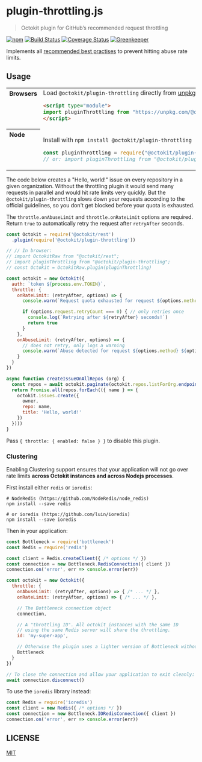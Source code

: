 # plugin-throttling.js

> Octokit plugin for GitHub’s recommended request throttling

[![npm](https://img.shields.io/npm/v/@octokit/plugin-throttling.svg)](https://www.npmjs.com/package/@octokit/plugin-throttling)
[![Build Status](https://travis-ci.com/octokit/plugin-throttling.js.svg)](https://travis-ci.com/octokit/plugin-throttling.js)
[![Coverage Status](https://img.shields.io/coveralls/github/octokit/plugin-throttling.js.svg)](https://coveralls.io/github/octokit/plugin-throttling.js)
[![Greenkeeper](https://badges.greenkeeper.io/octokit/plugin-throttling.js.svg)](https://greenkeeper.io/)

Implements all [recommended best practises](https://developer.github.com/v3/guides/best-practices-for-integrators/) to prevent hitting abuse rate limits.

## Usage

<table>
<tbody valign=top align=left>
<tr><th>
Browsers
</th><td width=100%>
Load <code>@octokit/plugin-throttling</code> directly from <a href="https://unpkg.com">unpkg.com</a>
        
```html
<script type="module">
import pluginThrottling from "https://unpkg.com/@octokit/plugin-throttling";
</script>
```

</td></tr>
<tr><th>
Node
</th><td>

Install with <code>npm install @octokit/plugin-throttling</code>

```js
const pluginThrottling = require("@octokit/plugin-throttling");
// or: import pluginThrottling from "@octokit/plugin-throttling";
```

</td></tr>
</tbody>
</table>

The code below creates a "Hello, world!" issue on every repository in a given organization. Without the throttling plugin it would send many requests in parallel and would hit rate limits very quickly. But the `@octokit/plugin-throttling` slows down your requests according to the official guidelines, so you don't get blocked before your quota is exhausted.

The `throttle.onAbuseLimit` and `throttle.onRateLimit` options are required. Return `true` to automatically retry the request after `retryAfter` seconds.

```js
const Octokit = require('@octokit/rest')
  .plugin(require('@octokit/plugin-throttling'))

// // In browser:
// import OctokitRaw from "@octokit/rest";
// import pluginThrottling from "@octokit/plugin-throttling";
// const Octokit = OctokitRaw.plugin(pluginThrottling)

const octokit = new Octokit({
  auth: `token ${process.env.TOKEN}`,
  throttle: {
    onRateLimit: (retryAfter, options) => {
      console.warn(`Request quota exhausted for request ${options.method} ${options.url}`)

      if (options.request.retryCount === 0) { // only retries once
        console.log(`Retrying after ${retryAfter} seconds!`)
        return true
      }
    },
    onAbuseLimit: (retryAfter, options) => {
      // does not retry, only logs a warning
      console.warn(`Abuse detected for request ${options.method} ${options.url}`)
    }
  }
})

async function createIssueOnAllRepos (org) {
  const repos = await octokit.paginate(octokit.repos.listForOrg.endpoint({ org }))
  return Promise.all(repos.forEach(({ name } => {
    octokit.issues.create({
      owner,
      repo: name,
      title: 'Hello, world!'
    })
  })))
}
```

Pass `{ throttle: { enabled: false } }` to disable this plugin.

### Clustering

Enabling Clustering support ensures that your application will not go over rate limits **across Octokit instances and across Nodejs processes**.

First install either `redis` or `ioredis`:
```
# NodeRedis (https://github.com/NodeRedis/node_redis)
npm install --save redis

# or ioredis (https://github.com/luin/ioredis)
npm install --save ioredis
```

Then in your application:
```js
const Bottleneck = require('bottleneck')
const Redis = require('redis')

const client = Redis.createClient({ /* options */ })
const connection = new Bottleneck.RedisConnection({ client })
connection.on('error', err => console.error(err))

const octokit = new Octokit({
  throttle: {
    onAbuseLimit: (retryAfter, options) => { /* ... */ },
    onRateLimit: (retryAfter, options) => { /* ... */ },

    // The Bottleneck connection object
    connection,

    // A "throttling ID". All octokit instances with the same ID
    // using the same Redis server will share the throttling.
    id: 'my-super-app',

    // Otherwise the plugin uses a lighter version of Bottleneck without Redis support
    Bottleneck
  }
})

// To close the connection and allow your application to exit cleanly:
await connection.disconnect()
```

To use the `ioredis` library instead:
```js
const Redis = require('ioredis')
const client = new Redis({ /* options */ })
const connection = new Bottleneck.IORedisConnection({ client })
connection.on('error', err => console.error(err))
```

## LICENSE

[MIT](LICENSE)
